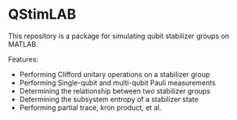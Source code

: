 # QStimLAB
This repository is a package for simulating qubit stabilizer groups on MATLAB.

Features:
- Performing Clifford unitary operations on a stabilizer group
- Performing Single-qubit and multi-qubit Pauli measurements
- Determining the relationship between two stabilizer groups
- Determining the subsystem entropy of a stabilizer state
- Performing partial trace, kron product, et al.
